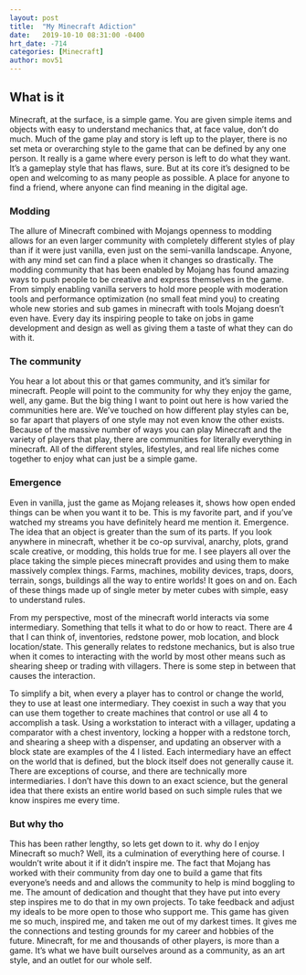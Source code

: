 ```yaml
---
layout: post
title:  "My Minecraft Adiction"
date:   2019-10-10 08:31:00 -0400
hrt_date: -714
categories: [Minecraft]
author: mov51
---
```


## What is it

Minecraft, at the surface, is a simple game. You are given simple items and objects with easy to understand mechanics that, at face value, don’t do much. Much of the game play and story is left up to the player, there is no set meta or overarching style to the game that can be defined by any one person. It really is a game where every person is left to do what they want.
It’s a gameplay style that has flaws, sure. But at its core it’s designed to be open and welcoming to as many people as possible. A place for anyone to find a friend, where anyone can find meaning in the digital age.
### Modding

The allure of Minecraft combined with Mojangs openness to modding allows for an even larger community with completely different styles of play than if it were just vanilla, even just on the semi-vanilla landscape. Anyone, with any mind set can find a place when it changes so drastically.
The modding community that has been enabled by Mojang has found amazing ways to push people to be creative and express themselves in the game. From simply enabling vanilla servers to hold more people with moderation tools and performance optimization (no small feat mind you) to creating whole new stories and sub games in minecraft with tools Mojang doesn’t even have. Every day its inspiring people to take on jobs in game development and design as well as giving them a taste of what they can do with it.
### The community

You hear a lot about this or that games community, and it’s similar for minecraft. People will point to the community for why they enjoy the game, well, any game. But the big thing I want to point out here is how varied the communities here are. We’ve touched on how different play styles can be, so far apart that players of one style may not even know the other exists. Because of the massive number of ways you can play Minecraft and the variety of players that play, there are communities for literally everything in minecraft. All of the different styles, lifestyles, and real life niches come together to enjoy what can just be a simple game.
### Emergence

Even in vanilla, just the game as Mojang releases it, shows how open ended things can be when you want it to be. This is my favorite part, and if you’ve watched my streams you have definitely heard me mention it. Emergence. The idea that an object is greater than the sum of its parts. If you look anywhere in minecraft, whether it be co-op survival, anarchy, plots, grand scale creative, or modding, this holds true for me. I see players all over the place taking the simple pieces minecraft provides and using them to make massively complex things. Farms, machines, mobility devices, traps, doors, terrain, songs, buildings all the way to entire worlds! It goes on and on. Each of these things made up of single meter by meter cubes with simple, easy to understand rules.

From my perspective, most of the minecraft world interacts via some intermediary. Something that tells it what to do or how to react. There are 4 that I can think of, inventories, redstone power, mob location, and block location/state. This generally relates to redstone mechanics, but is also true when it comes to interacting with the world by most other means such as shearing sheep or trading with villagers. There is some step in between that causes the interaction.

To simplify a bit, when every a player has to control or change the world, they to use at least one intermediary. They coexist in such a way that you can use them together to create machines that control or use all 4 to accomplish a task. Using a workstation to interact with a villager, updating a comparator with a chest inventory, locking a hopper with a redstone torch, and shearing a sheep with a dispenser, and updating an observer with a block state are examples of the 4 I listed.
Each intermediary have an effect on the world that is defined, but the block itself does not generally cause it. There are exceptions of course, and there are technically more intermediaries. I don’t have this down to an exact science, but the general idea that there exists an entire world based on such simple rules that we know inspires me every time.
### But why tho

This has been rather lengthy, so lets get down to it. why do I enjoy Minecraft so much? Well, its a culmination of everything here of course. I wouldn’t write about it if it didn’t inspire me. The fact that Mojang has worked with their community from day one to build a game that fits everyone’s needs and and allows the community to help is mind boggling to me. The amount of dedication and thought that they have put into every step inspires me to do that in my own projects. To take feedback and adjust my ideals to be more open to those who support me.
This game has given me so much, inspired me, and taken me out of my darkest times. It gives me the connections and testing grounds for my career and hobbies of the future. Minecraft, for me and thousands of other players, is more than a game. It’s what we have built ourselves around as a community, as an art style, and an outlet for our whole self.
